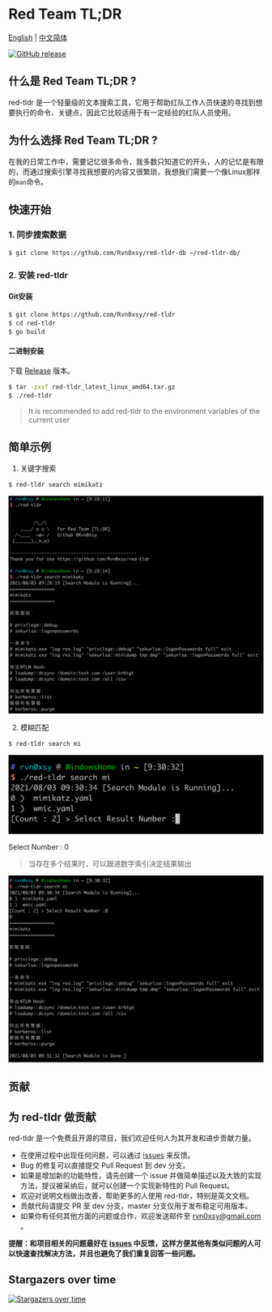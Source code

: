 # Red Team TL;DR

[English](./README.md) | [中文简体](./README-zh.md)

[![GitHub release](https://img.shields.io/github/release/Rvn0xsy/red-tldr.svg)](https://github.com/Rvn0xsy/red-tldr/releases)

## 什么是 Red Team TL;DR ?

red-tldr 是一个轻量级的文本搜索工具，它用于帮助红队工作人员快速的寻找到想要执行的命令、关键点，因此它比较适用于有一定经验的红队人员使用。

## 为什么选择 Red Team TL;DR ?

在我的日常工作中，需要记忆很多命令，我多数只知道它的开头，人的记忆是有限的，而通过搜索引擎寻找我想要的内容又很繁琐，我想我们需要一个像Linux那样的`man`命令。


## 快速开始

### 1. 同步搜索数据

```bash
$ git clone https://gthub.com/Rvn0xsy/red-tldr-db ~/red-tldr-db/
```

### 2. 安装 red-tldr

#### Git安装

```bash
$ git clone https://gthub.com/Rvn0xsy/red-tldr
$ cd red-tldr
$ go build
```

#### 二进制安装


下载 [Release](https://github.com/Rvn0xsy/red-tldr/releases/) 版本。

```bash
$ tar -zxvf red-tldr_latest_linux_amd64.tar.gz
$ ./red-tldr
```

> It is recommended to add red-tldr to the environment variables of the current user


## 简单示例

1. 关键字搜索

```bash
$ red-tldr search mimikatz
```

![search-mimikatz](./images/img_1.png)

2. 模糊匹配

```bash
$ red-tldr search mi
```

![Fuzzy-match](./images/img_2.png)

Select Number : 0

> 当存在多个结果时，可以跟进数字索引决定结果输出

![Select-Number](./images/img_3.png)

## 贡献

## 为 red-tldr 做贡献

red-tldr 是一个免费且开源的项目，我们欢迎任何人为其开发和进步贡献力量。

* 在使用过程中出现任何问题，可以通过 [issues](https://github.com/Rvn0xsy/red-tldr/issues) 来反馈。
* Bug 的修复可以直接提交 Pull Request 到 dev 分支。
* 如果是增加新的功能特性，请先创建一个 issue 并做简单描述以及大致的实现方法，提议被采纳后，就可以创建一个实现新特性的 Pull Request。
* 欢迎对说明文档做出改善，帮助更多的人使用 red-tldr，特别是英文文档。
* 贡献代码请提交 PR 至 dev 分支，master 分支仅用于发布稳定可用版本。
* 如果你有任何其他方面的问题或合作，欢迎发送邮件至 rvn0xsy@gmail.com 。

**提醒：和项目相关的问题最好在 [issues](https://github.com/Rvn0xsy/red-tldr/issues) 中反馈，这样方便其他有类似问题的人可以快速查找解决方法，并且也避免了我们重复回答一些问题。**

## Stargazers over time

[![Stargazers over time](https://starchart.cc/Rvn0xsy/red-tldr.svg)](https://starchart.cc/Rvn0xsy/red-tldr)